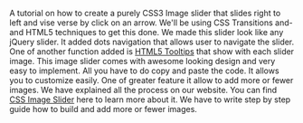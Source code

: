 A tutorial on how to create a purely CSS3 Image slider that slides right to left and vise verse by click on an arrow. We'll be using CSS Transitions and-and HTML5 techniques to get this done. We made this slider look like any jQuery slider. It added dots navigation that allows user to navigate the slider. One of another function added is <a href="http://codeconvey.com/building-html5-tooltips-with-html5-data-attribute/" target="_blank">HTML5 Tooltips</a> that show with each slider image. This image slider comes with awesome looking design and very easy to implement. All you have to do copy and paste the code. It allows you to customize easily. One of greater feature it allow to add more or fewer images. We have explained all the process on our website. You can find <a target="_blank" href="http://codeconvey.com/pure-css-image-slider/">CSS Image Slider</a> here to learn more about it. We have to write step by step guide how to build and add more or fewer images.
